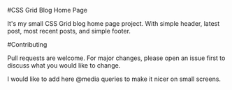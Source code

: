 #CSS Grid Blog Home Page

It's my small CSS Grid blog home page project. With simple header, latest post, most recent posts, and simple footer. 

#Contributing

Pull requests are welcome. For major changes, please open an issue first to discuss what you would like to change.

I would like to add here @media queries to make it nicer on small screens. 

